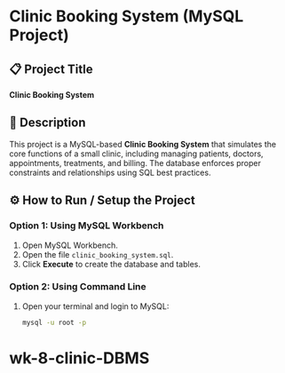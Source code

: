 # Clinic Booking System (MySQL Project)

## 📋 Project Title
**Clinic Booking System**

## 🧾 Description
This project is a MySQL-based **Clinic Booking System** that simulates the core functions of a small clinic, including managing patients, doctors, appointments, treatments, and billing. The database enforces proper constraints and relationships using SQL best practices.

## ⚙️ How to Run / Setup the Project

### Option 1: Using MySQL Workbench
1. Open MySQL Workbench.
2. Open the file `clinic_booking_system.sql`.
3. Click **Execute** to create the database and tables.

### Option 2: Using Command Line
1. Open your terminal and login to MySQL:
   ```bash
   mysql -u root -p
# wk-8-clinic-DBMS

